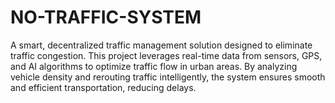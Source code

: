 # NO-TRAFFIC-SYSTEM
A smart, decentralized traffic management solution designed to eliminate traffic congestion.  This project leverages real-time data from sensors, GPS, and AI algorithms to optimize traffic flow in urban areas. By analyzing vehicle density and rerouting traffic intelligently, the system ensures smooth and efficient transportation, reducing delays.
